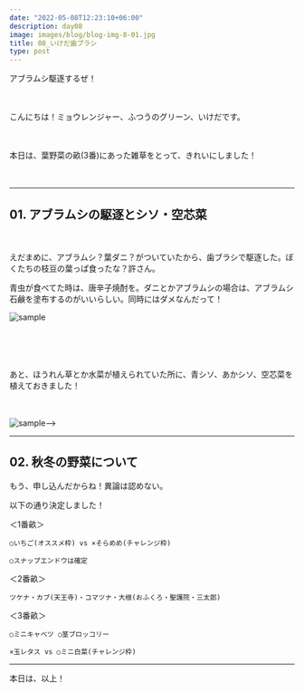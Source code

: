 ```yaml
---
date: "2022-05-08T12:23:10+06:00"
description: day08
image: images/blog/blog-img-8-01.jpg
title: 08_いけだ歯ブラシ
type: post
---
```


アブラムシ駆逐するぜ！

　

こんにちは！ミョウレンジャー、ふつうのグリーン、いけだです。

　

本日は、葉野菜の畝(3番)にあった雑草をとって、きれいにしました！

　

----
## 01. アブラムシの駆逐とシソ・空芯菜

　

えだまめに、アブラムシ？葉ダニ？がついていたから、歯ブラシで駆逐した。ぼくたちの枝豆の葉っぱ食ったな？許さん。

青虫が食べてた時は、唐辛子焼酎を。ダニとかアブラムシの場合は、アブラムシ石鹸を塗布するのがいいらしい。同時にはダメなんだって！

<!--![sample](/images/blog/blog-img-8-03.jpg)-->

![sample](https://mrunadon.github.io/caffeproject/images/blog/blog-img-8-03.jpg)

　

　


あと、ほうれん草とか水菜が植えられていた所に、青シソ、あかシソ、空芯菜を植えておきました！

　

<!--![sample](/images/blog/blog-img-8-02.jpg)-->

![sample](https://mrunadon.github.io/caffeproject/images/blog/blog-img-8-02.jpg)-->


----
## 02. 秋冬の野菜について

もう、申し込んだからね！異論は認めない。

以下の通り決定しました！

＜1番畝＞
```
○いちご(オススメ枠) vs ×そらめめ(チャレンジ枠)

○スナップエンドウは確定
```


＜2番畝＞
```
ツケナ・カブ(天王寺)・コマツナ・大根(おふくろ・聖護院・三太郎)
```


＜3番畝＞
```
○ミニキャベツ ○茎ブロッコリー

×玉レタス vs ○ミニ白菜(チャレンジ枠)
```
----



本日は、以上！
　
